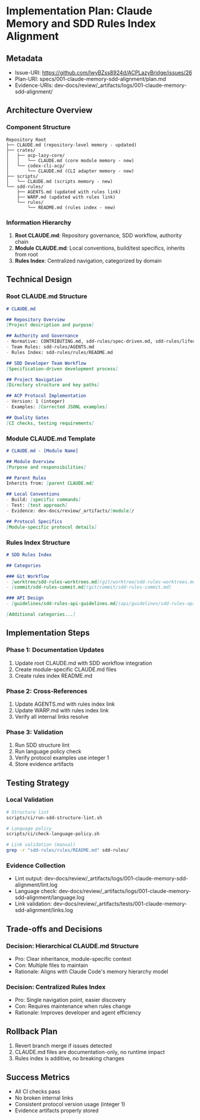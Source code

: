 # Implementation Plan: Claude Memory and SDD Rules Index Alignment

## Metadata
- Issue-URI: https://github.com/lwyBZss8924d/ACPLazyBridge/issues/26
- Plan-URI: specs/001-claude-memory-sdd-alignment/plan.md
- Evidence-URIs: dev-docs/review/_artifacts/logs/001-claude-memory-sdd-alignment/

## Architecture Overview

### Component Structure
```
Repository Root
├── CLAUDE.md (repository-level memory - updated)
├── crates/
│   ├── acp-lazy-core/
│   │   └── CLAUDE.md (core module memory - new)
│   └── codex-cli-acp/
│       └── CLAUDE.md (CLI adapter memory - new)
├── scripts/
│   └── CLAUDE.md (scripts memory - new)
└── sdd-rules/
    ├── AGENTS.md (updated with rules link)
    ├── WARP.md (updated with rules link)
    └── rules/
        └── README.md (rules index - new)
```

### Information Hierarchy
1. **Root CLAUDE.md**: Repository governance, SDD workflow, authority chain
2. **Module CLAUDE.md**: Local conventions, build/test specifics, inherits from root
3. **Rules Index**: Centralized navigation, categorized by domain

## Technical Design

### Root CLAUDE.md Structure
```markdown
# CLAUDE.md

## Repository Overview
[Project description and purpose]

## Authority and Governance
- Normative: CONTRIBUTING.md, sdd-rules/spec-driven.md, sdd-rules/lifecycle.md
- Team Rules: sdd-rules/AGENTS.md
- Rules Index: sdd-rules/rules/README.md

## SDD Developer Team Workflow
[Specification-driven development process]

## Project Navigation
[Directory structure and key paths]

## ACP Protocol Implementation
- Version: 1 (integer)
- Examples: [Corrected JSONL examples]

## Quality Gates
[CI checks, testing requirements]
```

### Module CLAUDE.md Template
```markdown
# CLAUDE.md - [Module Name]

## Module Overview
[Purpose and responsibilities]

## Parent Rules
Inherits from: [parent CLAUDE.md]

## Local Conventions
- Build: [specific commands]
- Test: [test approach]
- Evidence: dev-docs/review/_artifacts/[module]/

## Protocol Specifics
[Module-specific protocol details]
```

### Rules Index Structure
```markdown
# SDD Rules Index

## Categories

### Git Workflow
- [worktree/sdd-rules-worktrees.md](git/worktree/sdd-rules-worktrees.md)
- [commit/sdd-rules-commit.md](git/commit/sdd-rules-commit.md)

### API Design
- [guidelines/sdd-rules-api-guidelines.md](api/guidelines/sdd-rules-api-guidelines.md)

[Additional categories...]
```

## Implementation Steps

### Phase 1: Documentation Updates
1. Update root CLAUDE.md with SDD workflow integration
2. Create module-specific CLAUDE.md files
3. Create rules index README.md

### Phase 2: Cross-References
1. Update AGENTS.md with rules index link
2. Update WARP.md with rules index link
3. Verify all internal links resolve

### Phase 3: Validation
1. Run SDD structure lint
2. Run language policy check
3. Verify protocol examples use integer 1
4. Store evidence artifacts

## Testing Strategy

### Local Validation
```bash
# Structure lint
scripts/ci/run-sdd-structure-lint.sh

# Language policy
scripts/ci/check-language-policy.sh

# Link validation (manual)
grep -r "sdd-rules/rules/README.md" sdd-rules/
```

### Evidence Collection
- Lint output: dev-docs/review/_artifacts/logs/001-claude-memory-sdd-alignment/lint.log
- Language check: dev-docs/review/_artifacts/logs/001-claude-memory-sdd-alignment/language.log
- Link validation: dev-docs/review/_artifacts/tests/001-claude-memory-sdd-alignment/links.log

## Trade-offs and Decisions

### Decision: Hierarchical CLAUDE.md Structure
- Pro: Clear inheritance, module-specific context
- Con: Multiple files to maintain
- Rationale: Aligns with Claude Code's memory hierarchy model

### Decision: Centralized Rules Index
- Pro: Single navigation point, easier discovery
- Con: Requires maintenance when rules change
- Rationale: Improves developer and agent efficiency

## Rollback Plan
1. Revert branch merge if issues detected
2. CLAUDE.md files are documentation-only, no runtime impact
3. Rules index is additive, no breaking changes

## Success Metrics
- All CI checks pass
- No broken internal links
- Consistent protocol version usage (integer 1)
- Evidence artifacts properly stored
